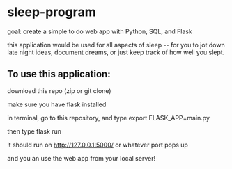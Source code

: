 # sleep-program

goal: create a simple to do web app with Python, SQL, and Flask

this application would be used for all aspects of sleep -- for you to jot down late night ideas, document dreams, or just keep track of how well you slept.


## To use this application: 

download this repo (zip or git clone)

make sure you have flask installed

in terminal, go to this repository, and type
export FLASK_APP=main.py

then type 
flask run

it should run on http://127.0.0.1:5000/ or whatever port pops up

and you an use the web app from your local server!
